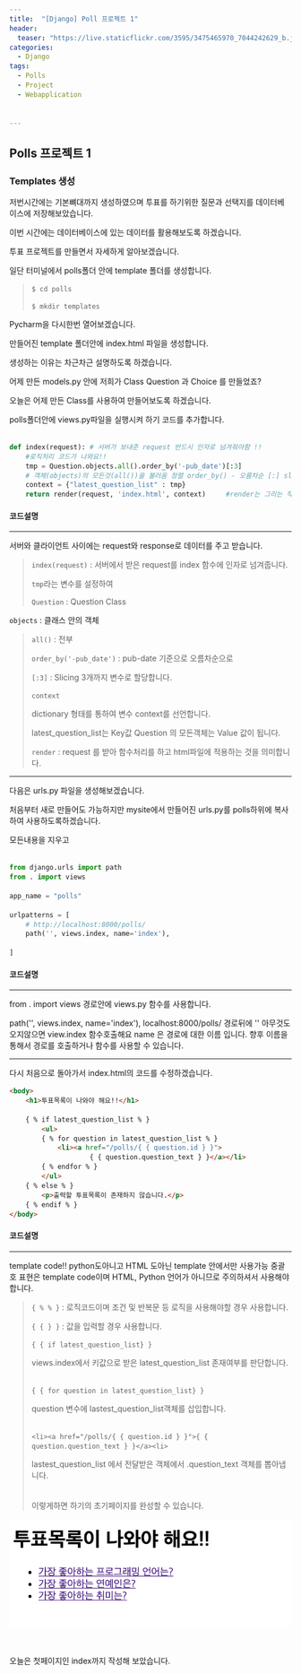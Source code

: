 ```yaml
---
title:  "[Django] Poll 프로젝트 1"
header:
  teaser: "https://live.staticflickr.com/3595/3475465970_7044242629_b.jpg"
categories: 
  - Django
tags:
  - Polls
  - Project
  - Webapplication


---
```

<h2>Polls 프로젝트 1</h2>
<h3>Templates 생성</h3>
저번시간에는 기본뼈대까지 생성하였으며 투표를 하기위한 질문과 선택지를 데이터베이스에 저장해보았습니다.

이번 시간에는 데이터베이스에 있는 데이터를 활용해보도록 하겠습니다.

투표 프로젝트를 만들면서 자세하게 알아보겠습니다.

일단 터미널에서 polls폴더 안에 template 폴더를 생성합니다.

><code>$ cd polls </code> 
>
><code>$ mkdir templates </code>

Pycharm을 다시한번 열어보겠습니다. 

만들어진 template 폴더안에 index.html 파일을 생성합니다. 

생성하는 이유는 차근차근 설명하도록 하겠습니다.

어제 만든 models.py 안에 저희가 Class Question 과 Choice 를 만들었죠?

오늘은 어제 만든 Class를 사용하여 만들어보도록 하겠습니다.

polls폴더안에 views.py파일을 실행시켜 하기 코드를 추가합니다.

``` python

def index(request): # 서버가 보내준 request 반드시 인자로 넘겨줘야함 !!
    #로직처리 코드가 나와요!!
    tmp = Question.objects.all().order_by('-pub_date')[:3]
    # 객체(objects)의 모든것(all())을 불러옴 정렬 order_by() - 오름차순 [:] slicing
    context = {"latest_question_list" : tmp}
    return render(request, 'index.html', context)     #render는 그리는 작업 / HTML을 그림

```

<h4>코드설명</h4> 

---

서버와 클라이언트 사이에는 request와 response로 데이터를 주고 받습니다.

>`index(request)` : 서버에서 받은 request를 index 함수에 인자로 넘겨줍니다. 
>
>`tmp`라는 변수를 설정하여 
>
>`Question` : Question Class
>
`objects` : 클래스 안의 객체
>
>`all()` : 전부
>
>`order_by('-pub_date')` : pub-date 기준으로 오름차순으로
>
>`[:3]` : Slicing 3개까지 변수로 할당합니다.
>
>`context`
>
>dictionary 형태를 통하여 변수 context를 선언합니다. 
>
>latest_question_list는 Key값  Question 의 모든객체는 Value 값이 됩니다.
>
>`render` : request 를 받아 함수처리를 하고 html파일에 적용하는 것을 의미합니다.

---

다음은 urls.py 파일을 생성해보겠습니다. 

처음부터 새로 만들어도 가능하지만 mysite에서 만들어진 urls.py를 polls하위에 복사하여 사용하도록하겠습니다.

모든내용을 지우고 

``` python

from django.urls import path
from . import views

app_name = "polls"

urlpatterns = [
    # http://localhost:8000/polls/
    path('', views.index, name='index'),

]

```

<h4>코드설명</h4>

---

from . import views 경로안에 views.py 함수를 사용합니다.

path('', views.index, name='index'),
localhost:8000/polls/ 경로뒤에 '' 아무것도 오지않으면 view.index 함수호출해요
name 은 경로에 대한 이름 입니다. 향후 이름을 통해서 경로를 호출하거나 함수를 사용할 수 있습니다.


---


다시 처음으로 돌아가서 index.html의 코드를 수정하겠습니다.
``` html
<body>
    <h1>투표목록이 나와야 해요!!</h1>

    { % if latest_question_list % }
        <ul>
        { % for question in latest_question_list % }
            <li><a href="/polls/{ { question.id } }">
                    { { question.question_text } }</a></li>
        { % endfor % }
        </ul>
    { % else % }
        <p>출력할 투표목록이 존재하지 않습니다.</p>
    { % endif % }
</body>
```

<h4>코드설명</h4>

---

template code!! python도아니고 HTML 도아닌 template 안에서만 사용가능 
중괄호 표현은 template code이며 HTML, Python 언어가 아니므로 주의하셔서 사용해야합니다.



>```{ % % }``` : 로직코드이며 조건 및 반복문 등 로직을 사용해야할 경우 사용합니다.
>
>```{ { } }``` : 값을 입력할 경우 사용합니다.
>
>```{ { if latest_question_list} }``` 
>
> views.index에서 키값으로 받은 latest_question_list 존재여부를 판단합니다.
><br><br>
>
>```{ { for question in latest_question_list} }``` 
>
> question 변수에 lastest_question_list객체를 삽입합니다.
><br><br>
>
> ```<li><a href="/polls/{ { question.id } }">{ { question.question_text } }</a><li>```
>
> lastest_question_list 에서 전달받은 객체에서 .question_text 객체를 뽑아냅니다. 
><br><br><br>
>이렇게하면 하기의 초기페이지를 완성할 수 있습니다.

<img src="/assets/image/django_polls_index.png" alt="assets/image/django_polls_index">


<br><br>
오늘은 첫페이지인 index까지 작성해 보았습니다. 